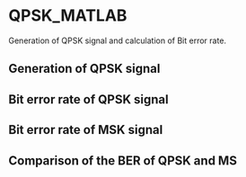 # QPSK_MATLAB
Generation of QPSK signal and calculation of Bit error rate.

## Generation of QPSK signal
## Bit error rate of QPSK signal
## Bit error rate of MSK signal
## Comparison of the BER of QPSK and MS
